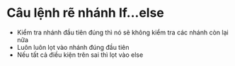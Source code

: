 # Câu lệnh rẽ nhánh If...else

- Kiểm tra nhánh đầu tiên đúng thì nó sẽ không kiểm tra các nhánh còn lại nữa
- Luôn luôn lọt vào nhánh đúng đầu tiên
- Nếu tất cả điều kiện trên sai thì lọt vào else